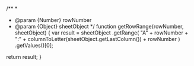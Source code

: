 /**
 *
 * @param {Number} rowNumber
 * @param {Object} sheetObject
 */
function getRowRange(rowNumber, sheetObject) {
  var result = sheetObject
    .getRange(
      "A" +
        rowNumber +
        ":" +
        columnToLetter(sheetObject.getLastColumn()) +
        rowNumber
    )
    .getValues()[0];

  return result;
}

